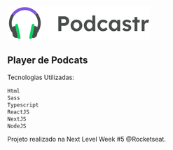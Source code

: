 ![alt text](public/logo.svg)


## Player de Podcats

Tecnologias Utilizadas:

    Html 
    Sass 
    Typescript 
    ReactJS 
    NextJS
    NodeJS 




Projeto realizado na Next Level Week #5 @Rocketseat.
